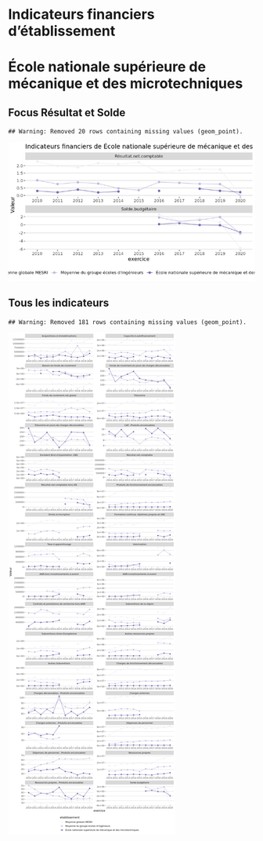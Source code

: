 Indicateurs financiers d’établissement
================

# École nationale supérieure de mécanique et des microtechniques

## Focus Résultat et Solde

    ## Warning: Removed 20 rows containing missing values (geom_point).

![](école_nationale_supérieure_de_mécanique_et_des_microtechniques_files/figure-gfm/etab.focus-1.png)<!-- -->

## Tous les indicateurs

    ## Warning: Removed 181 rows containing missing values (geom_point).

![](école_nationale_supérieure_de_mécanique_et_des_microtechniques_files/figure-gfm/etab-1.png)<!-- -->
